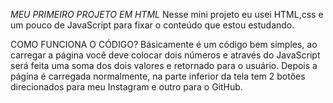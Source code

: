 *MEU PRIMEIRO PROJETO EM HTML*
Nesse mini projeto eu usei HTML,css e um pouco de JavaScript para fixar o conteúdo que estou estudando.

COMO FUNCIONA O CÓDIGO? Básicamente é um código bem simples, ao carregar a página você deve colocar dois números
e através do JavaScript será feita uma soma dos dois valores e retornado para o usuário. Depois a página é carregada
normalmente, na parte inferior da tela tem 2 botões direcionados para meu Instagram e outro para o GitHub.
